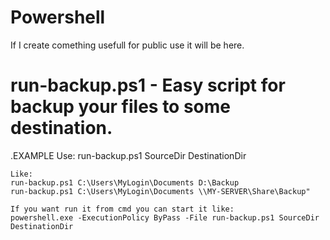 # Powershell
If I create comething usefull for public use it will be here.

# run-backup.ps1 - Easy script for backup your files to some destination.
.EXAMPLE
    Use:  run-backup.ps1 SourceDir DestinationDir

    Like:
    run-backup.ps1 C:\Users\MyLogin\Documents D:\Backup
    run-backup.ps1 C:\Users\MyLogin\Documents \\MY-SERVER\Share\Backup"

    If you want run it from cmd you can start it like:
    powershell.exe -ExecutionPolicy ByPass -File run-backup.ps1 SourceDir DestinationDir
